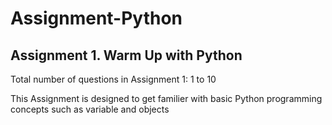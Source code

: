 # Assignment-Python

## Assignment 1. Warm Up with Python

Total number of questions in Assignment 1: 1 to 10

This Assignment is designed to get familier with basic Python programming concepts such as variable and objects